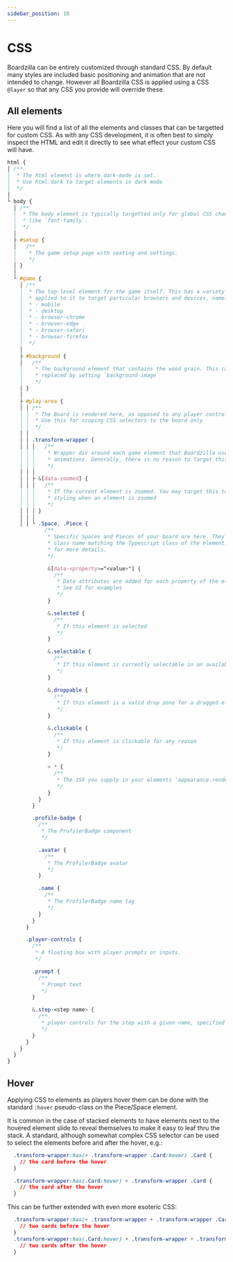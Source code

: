```yaml
---
sidebar_position: 10
---
```


# CSS

Boardzilla can be entirely customized through standard CSS. By default many
styles are included basic positioning and animation that are not intended to
change. However all Boardzilla CSS is applied using a CSS `@layer` so that any
CSS you provide will override these.

## All elements

Here you will find a list of all the elements and classes that can be targetted
for custom CSS. As with any CSS development, it is often best to simply inspect
the HTML and edit it directly to see what effect your custom CSS will have.

```css
html {
│ /**
│  * The html element is where dark-mode is set. 
│  * Use html.dark to target elements in dark mode
│  */
│
└ body {
  │ /**
  │  * The body element is typically targetted only for global CSS changes
  │  * like `font-family`.
  │  */
  │
  ├ #setup {
  │   /**
  │    * The game setup page with seating and settings.
  │    */
  │ }
  │
  └ #game {
    │ /**
    │  * The top-level element for the game itself. This has a variety of classes
    │  * applied to it to target particular browsers and devices, namely:
    │  * - mobile
    │  * - desktop
    │  * - browser-chrome
    │  * - browser-edge
    │  * - browser-safari
    │  * - browser-firefox
    │  */
    │
    ├ #background {
    │   /**
    │    * The background element that contains the wood grain. This can be
    │    * replaced by setting `background-image`
    │    */
    │ }
    │
    ├ #play-area {
    │ │ /**
    │ │  * The Board is rendered here, as opposed to any player controls.
    │ │  * Use this for scoping CSS selectors to the board only
    │ │  */
    │ │
    │ │ .transform-wrapper {
    │ │ │   /**
    │ │ │    * Wrapper div around each game element that Boardzilla uses for
    │ │ │    * animations. Generally, there is no reason to target this directly.
    │ │ │    */
    │ │ │
    │ │ ├ &[data-zoomed] {
    │ │ │   /**
    │ │ │    * If the current element is zoomed. You may target this to have distinct
    │ │ │    * styling when an element is zoomed
    │ │ │    */
    │ │ │ }
    │ │ │
    │ │ └ .Space, .Piece {
            /**
             * Specific Spaces and Pieces of your board are here. They also have a
             * class name matching the Typescript class of the element. See UI
             * for more details.
             */

             &[data-<property>="<value>"] {
               /**
                * Data attributes are added for each property of the element.
                * See UI for examples
                */
             }

             &.selected {
               /**
                * If this element is selected
                */
             }

             &.selectable {
               /**
                * If this element is currently selectable in an available action
                */
             }

             &.droppable {
               /**
                * If this element is a valid drop zone for a dragged element
                */
             }

             &.clickable {
               /**
                * If this element is clickable for any reason
                */
             }
             
             > * {
               /**
                * The JSX you supply in your elements `appearance.render` goes here.
                */
             }
          }
        }

        .profile-badge {
          /**
           * The ProfilerBadge component
           */

          .avatar {
            /**
             * The ProfilerBadge avatar
             */
          }

          .name {
            /**
             * The ProfilerBadge name tag
             */
          }
        }
      }

      .player-controls {
        /**
         * A floating box with player prompts or inputs.
         */

        .prompt {
          /**
           * Prompt text
           */
        }

        &.step-<step name> {
          /**
           * player controls for the step with a given name, specified in the Flow function.
           */
        }
      }
    }
  }
}
```

## Hover

Applying CSS to elements as players hover them can be done with the standard
`:hover` pseudo-class on the Piece/Space element.

It is common in the case of stacked elements to have elements next to the
hovered element slide to reveal themselves to make it easy to leaf thru the
stack. A standard, although somewhat complex CSS selector can be used to select
the elements before and after the hover, e.g.:

```css
  .transform-wrapper:has(+ .transform-wrapper .Card:hover) .Card {
    // the card before the hover
  }

  .transform-wrapper:has(.Card:hover) + .transform-wrapper .Card {
    // the card after the hover
  }
```

This can be further extended with even more esoteric CSS:

```css
  .transform-wrapper:has(+ .transform-wrapper + .transform-wrapper .Card:hover) .Card {
    // two cards before the hover
  }
  .transform-wrapper:has(.Card:hover) + .transform-wrapper + .transform-wrapper .Card {
    // two cards after the hover
  }
```
